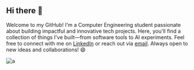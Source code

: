 ## Hi there 👋

<!--
**AadiBiyani/AadiBiyani** is a ✨ _special_ ✨ repository because its `README.md` (this file) appears on your GitHub profile.

Here are some ideas to get you started:

- 🔭 I’m currently working on ...
- 🌱 I’m currently learning ...
- 👯 I’m looking to collaborate on ...
- 🤔 I’m looking for help with ...
- 💬 Ask me about ...
- 📫 How to reach me: ...
- 😄 Pronouns: ...
- ⚡ Fun fact: ...
-->

Welcome to my GitHub!
I'm a Computer Engineering student passionate about building impactful and innovative tech projects. Here, you'll find a collection of things I've built—from software tools to AI experiments. Feel free to connect with me on [LinkedIn](https://www.linkedin.com/in/aadi-biyani/) or reach out via [email](mailto:aadibiyani5@gmail.com). Always open to new ideas and collaborations! 😄


![a](https://github-profile-summary-cards.vercel.app/api/cards/profile-details?username=AadiBiyani&theme=react)
